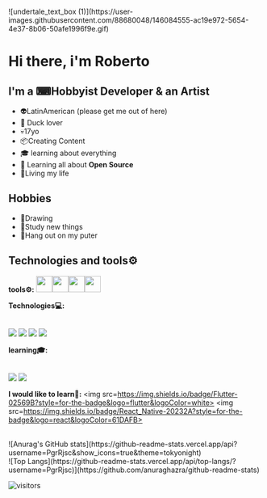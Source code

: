 <div style ="display: inline_block" ><br>
 ![undertale_text_box (1)](https://user-images.githubusercontent.com/88680048/146084555-ac19e972-5654-4e37-8b06-50afe1996f9e.gif)
</div>

# Hi there, i'm  Roberto

## I'm a ⌨Hobbyist Developer & an Artist

 - 👽LatinAmerican (please get me out of here)
 - 🦆 Duck lover
 - 💀17yo 
 - 📦Creating Content
 - 🎓 learning about everything
 - 🌱  Learning all about  **Open Source**
 - 🤑Living my life
## Hobbies
 - 🎨Drawing
 - 🦍Study new things
 - 👻Hang out on my puter
 ## Technologies and tools⚙
 **tools⚙:**
 <img height="32" width="32" src="https://unpkg.com/simple-icons@v6/icons/visualstudiocode.svg" /><img height="32" width="32" src="https://unpkg.com/simple-icons@v6/icons/godotengine.svg" /><img height="32" width="32" src="https://unpkg.com/simple-icons@v6/icons/unity.svg" /><img height="32" width="32" src="https://unpkg.com/simple-icons@v6/icons/krita.svg" />
 
 
**Technologies💻:**
<div style ="display: inline_block" ><br>
<img src=https://img.shields.io/badge/HTML5-E34F26?style=for-the-badge&logo=html5&logoColor=white></img>
<img src=https://img.shields.io/badge/CSS3-1572B6?style=for-the-badge&logo=css3&logoColor=white></img>
<img src=https://img.shields.io/badge/JavaScript-323330?style=for-the-badge&logo=javascript&logoColor=F7DF1E></img>
<img src=https://img.shields.io/badge/Unity-100000?style=for-the-badge&logo=unity&logoColor=white></img>
<img src=></img>
</div>

**learning🎓:**
<div style ="display: inline_block" ><br>
<img src=https://img.shields.io/badge/Node.js-43853D?style=for-the-badge&logo=node.js&logoColor=white></img>
<img src=https://img.shields.io/badge/React-20232A?style=for-the-badge&logo=react&logoColor=61DAFB></img>
</div>

**I would like to learn🌱:**
<img src=https://img.shields.io/badge/Flutter-02569B?style=for-the-badge&logo=flutter&logoColor=white></img>
<img src=https://img.shields.io/badge/React_Native-20232A?style=for-the-badge&logo=react&logoColor=61DAFB></img>
<br/>

<div style ="display: inline_block" ><br>
![Anurag's GitHub stats](https://github-readme-stats.vercel.app/api?username=PgrRjsc&show_icons=true&theme=tokyonight)

<br/>
![Top Langs](https://github-readme-stats.vercel.app/api/top-langs/?username=PgrRjsc)](https://github.com/anuraghazra/github-readme-stats)

![visitors](https://visitor-badge.glitch.me/badge?page_id=PgrRjsc.visitor-badge)
</div>
